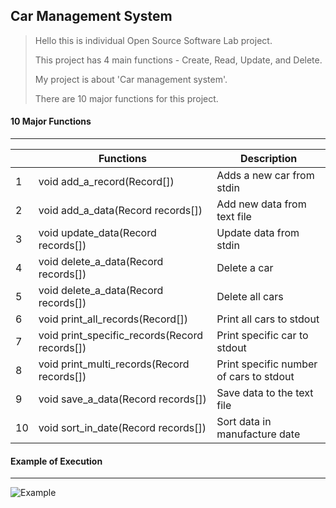 ## Car Management System

> Hello this is individual Open Source Software Lab project.
>
> This project has 4 main functions - Create, Read, Update, and Delete.
>
> My project is about 'Car management system'.
>
> There are 10 major functions for this project.



#### 10 Major Functions

---

|      | Functions                                     | Description                             |
| ---- | --------------------------------------------- | --------------------------------------- |
| 1    | void add_a_record(Record[])                   | Adds a new car from stdin               |
| 2    | void add_a_data(Record records[])             | Add new data from text file             |
| 3    | void update_data(Record records[])            | Update data from stdin                  |
| 4    | void delete_a_data(Record records[])          | Delete a car                            |
| 5    | void delete_a_data(Record records[])          | Delete all cars                         |
| 6    | void print_all_records(Record[])              | Print all cars to stdout                |
| 7    | void print_specific_records(Record records[]) | Print specific car to stdout            |
| 8    | void print_multi_records(Record records[])    | Print specific number of cars to stdout |
| 9    | void save_a_data(Record records[])            | Save data to the text file              |
| 10   | void sort_in_date(Record records[])           | Sort data in manufacture date           |



#### Example of Execution

---

![Example](/image/example.jpg)








